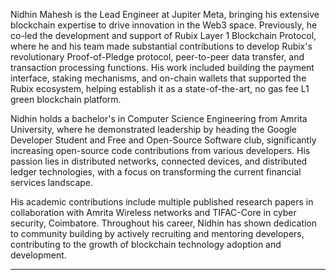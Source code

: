Nidhin Mahesh is the Lead Engineer at Jupiter Meta, bringing his extensive blockchain expertise to drive innovation in the Web3 space. Previously, he co-led the development and support of Rubix Layer 1 Blockchain Protocol, where he and his team made substantial contributions to develop Rubix's revolutionary Proof-of-Pledge protocol, peer-to-peer data transfer, and transaction processing functions. His work included building the payment interface, staking mechanisms, and on-chain wallets that supported the Rubix ecosystem, helping establish it as a state-of-the-art, no gas fee L1 green blockchain platform.

Nidhin holds a bachelor's in Computer Science Engineering from Amrita University, where he demonstrated leadership by heading the Google Developer Student and Free and Open-Source Software club, significantly increasing open-source code contributions from various developers. His passion lies in distributed networks, connected devices, and distributed ledger technologies, with a focus on transforming the current financial services landscape.

His academic contributions include multiple published research papers in collaboration with Amrita Wireless networks and TIFAC-Core in cyber security, Coimbatore. Throughout his career, Nidhin has shown dedication to community building by actively recruiting and mentoring developers, contributing to the growth of blockchain technology adoption and development.

---
